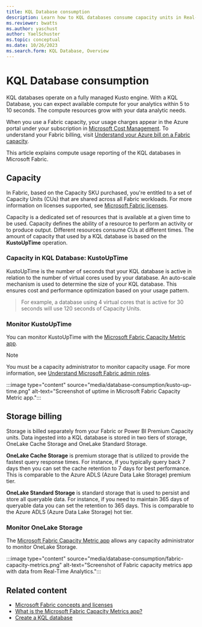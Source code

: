 ```yaml
---
title: KQL Database consumption
description: Learn how to KQL databases consume capacity units in Real-Time Analytics.
ms.reviewer: bwatts
ms.author: yaschust
author: YaelSchuster
ms.topic: conceptual
ms.date: 10/26/2023
ms.search.form: KQL Database, Overview
---
```

# KQL Database consumption

KQL databases operate on a fully managed Kusto engine. With a KQL Database, you can expect available compute for your analytics within 5 to 10 seconds. The compute resources grow with your data analytic needs.

When you use a Fabric capacity, your usage charges appear in the Azure portal under your subscription in [Microsoft Cost Management](/azure/cost-management-billing/cost-management-billing-overview). To understand your Fabric billing, visit [Understand your Azure bill on a Fabric capacity](../enterprise/azure-billing.md).

This article explains compute usage reporting of the KQL databases in Microsoft Fabric.

## Capacity

In Fabric, based on the Capacity SKU purchased, you're entitled to a set of Capacity Units (CUs) that are shared across all Fabric workloads. For more information on licenses supported, see [Microsoft Fabric licenses](../enterprise/licenses.md).

Capacity is a dedicated set of resources that is available at a given time to be used. Capacity defines the ability of a resource to perform an activity or to produce output. Different resources consume CUs at different times. The amount of capacity that used by a KQL database is based on the **KustoUpTime** operation.

### Capacity in KQL Database: KustoUpTime

KustoUpTime is the number of seconds that your KQL database is active in relation to the number of virtual cores used by your database. An auto-scale mechanism is used to determine the size of your KQL database. This ensures cost and performance optimization based on your usage pattern.

> For example, a database using 4 virtual cores that is active for 30 seconds will use 120 seconds of Capacity Units.

### Monitor KustoUpTime

You can monitor KustoUpTime with the [Microsoft Fabric Capacity Metric app](../enterprise/metrics-app.md).

> [!NOTE]
> You must be a capacity administrator to monitor capacity usage. For more information, see [Understand Microsoft Fabric admin roles](../admin/roles.md).

:::image type="content" source="media/database-consumption/kusto-up-time.png" alt-text="Screenshot of uptime in Microsoft Fabric Capacity Metric app.":::

## Storage billing

Storage is billed separately from your Fabric or Power BI Premium Capacity units. Data ingested into a KQL database is stored in two tiers of storage, OneLake Cache Storage and OneLake Standard Storage.

**OneLake Cache Storage** is premium storage that is utilized to provide the fastest query response times. For instance, if you typically query back 7 days then you can set the cache retention to 7 days for best performance. This is comparable to the Azure ADLS (Azure Data Lake Storage) premium tier.

**OneLake Standard Storage** is standard storage that is used to persist and store all queryable data. For instance, if you need to maintain 365 days of queryable data you can set the retention to 365 days. This is comparable to the Azure ADLS (Azure Data Lake Storage) hot tier.

### Monitor OneLake Storage

The [Microsoft Fabric Capacity Metric app](../enterprise/metrics-app.md) allows any capacity administrator to monitor OneLake Storage.

:::image type="content" source="media/database-consumption/fabric-capacity-metrics.png" alt-text="Screenshot of Fabric capacity metrics app with data from Real-Time Analytics.":::

## Related content

* [Microsoft Fabric concepts and licenses](../enterprise/licenses.md)
* [What is the Microsoft Fabric Capacity Metrics app?](../enterprise/metrics-app.md)
* [Create a KQL database](create-database.md)